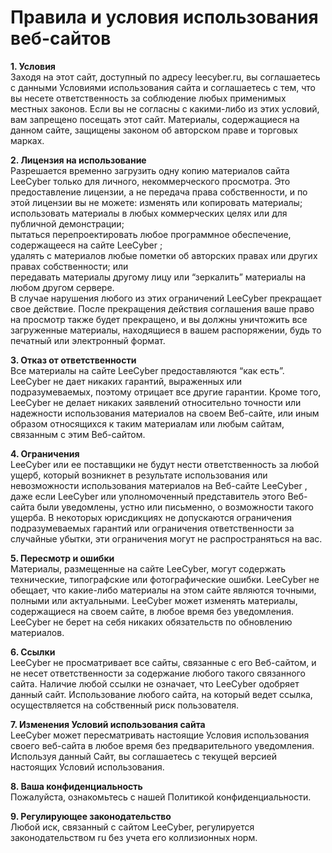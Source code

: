 # Правила и условия использования веб-сайтов

**1. Условия**\
Заходя на этот сайт, доступный по адресу leecyber.ru, вы соглашаетесь с данными Условиями использования сайта и соглашаетесь с тем, что вы несете ответственность за соблюдение любых применимых местных законов. Если вы не согласны с какими-либо из этих условий, вам запрещено посещать этот сайт. Материалы, содержащиеся на данном сайте, защищены законом об авторском праве и торговых марках.

**2. Лицензия на использование**\
Разрешается временно загрузить одну копию материалов сайта LeeCyber только для личного, некоммерческого просмотра. Это предоставление лицензии, а не передача права собственности, и по этой лицензии вы не можете: изменять или копировать материалы;\
использовать материалы в любых коммерческих целях или для публичной демонстрации;\
пытаться перепроектировать любое программное обеспечение, содержащееся на сайте LeeCyber ;\
удалять с материалов любые пометки об авторских правах или других правах собственности; или\
передавать материалы другому лицу или “зеркалить” материалы на любом другом сервере.\
В случае нарушения любого из этих ограничений LeeCyber прекращает свое действие. После прекращения действия соглашения ваше право на просмотр также будет прекращено, и вы должны уничтожить все загруженные материалы, находящиеся в вашем распоряжении, будь то печатный или электронный формат.

**3. Отказ от ответственности**\
Все материалы на сайте LeeCyber предоставляются “как есть”. LeeCyber не дает никаких гарантий, выраженных или подразумеваемых, поэтому отрицает все другие гарантии. Кроме того, LeeCyber не делает никаких заявлений относительно точности или надежности использования материалов на своем Веб-сайте, или иным образом относящихся к таким материалам или любым сайтам, связанным с этим Веб-сайтом.

**4. Ограничения**\
LeeCyber или ее поставщики не будут нести ответственность за любой ущерб, который возникнет в результате использования или невозможности использования материалов на Веб-сайте LeeCyber , даже если LeeCyber или уполномоченный представитель этого Веб-сайта были уведомлены, устно или письменно, о возможности такого ущерба. В некоторых юрисдикциях не допускаются ограничения подразумеваемых гарантий или ограничения ответственности за случайные убытки, эти ограничения могут не распространяться на вас.

**5. Пересмотр и ошибки**\
Материалы, размещенные на сайте LeeCyber, могут содержать технические, типографские или фотографические ошибки. LeeCyber не обещает, что какие-либо материалы на этом сайте являются точными, полными или актуальными. LeeCyber может изменять материалы, содержащиеся на своем сайте, в любое время без уведомления. LeeCyber не берет на себя никаких обязательств по обновлению материалов.

**6. Ссылки**\
LeeCyber не просматривает все сайты, связанные с его Веб-сайтом, и не несет ответственности за содержание любого такого связанного сайта. Наличие любой ссылки не означает, что LeeCyber одобряет данный сайт. Использование любого сайта, на который ведет ссылка, осуществляется на собственный риск пользователя.

**7. Изменения Условий использования сайта**\
LeeCyber может пересматривать настоящие Условия использования своего веб-сайта в любое время без предварительного уведомления. Используя данный Сайт, вы соглашаетесь с текущей версией настоящих Условий использования.

**8. Ваша конфиденциальность**\
Пожалуйста, ознакомьтесь с нашей Политикой конфиденциальности.

**9. Регулирующее законодательство**\
Любой иск, связанный с сайтом LeeCyber, регулируется законодательством ru без учета его коллизионных норм.
